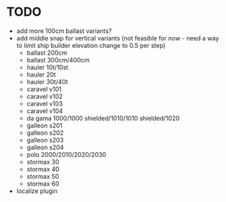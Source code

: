 # TODO
- add more 100cm ballast variants?
- add middle snap for vertical variants (not feasible for now - need a way to limit ship builder elevation change to 0.5 per step)
    - ballast 200cm
    - ballast 300cm/400cm
    - hauler 10t/10st
    - hauler 20t
    - hauler 30t/40t
    - caravel v101
    - caravel v102
    - caravel v103
    - caravel v104
    - da gama 1000/1000 shielded/1010/1010 shielded/1020
    - galleon s201
    - galleon s202
    - galleon s203
    - galleon s204
    - polo 2000/2010/2020/2030
    - stormax 30
    - stormax 40
    - stormax 50
    - stormax 60
- localize plugin
